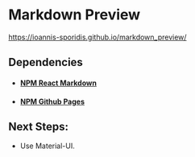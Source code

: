 # Markdown Preview

https://ioannis-sporidis.github.io/markdown_preview/

## Dependencies

- #### [NPM React Markdown](https://www.npmjs.com/package/react-markdown)
- #### [NPM Github Pages](https://www.npmjs.com/package/gh-pages)

## Next Steps:

- Use Material-UI.
